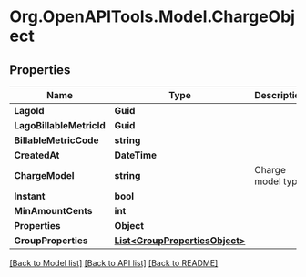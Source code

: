 
# Org.OpenAPITools.Model.ChargeObject

## Properties

Name | Type | Description | Notes
------------ | ------------- | ------------- | -------------
**LagoId** | **Guid** |  | 
**LagoBillableMetricId** | **Guid** |  | 
**BillableMetricCode** | **string** |  | 
**CreatedAt** | **DateTime** |  | 
**ChargeModel** | **string** | Charge model type | 
**Instant** | **bool** |  | [optional] 
**MinAmountCents** | **int** |  | [optional] 
**Properties** | **Object** |  | [optional] 
**GroupProperties** | [**List&lt;GroupPropertiesObject&gt;**](GroupPropertiesObject.md) |  | [optional] 

[[Back to Model list]](../README.md#documentation-for-models)
[[Back to API list]](../README.md#documentation-for-api-endpoints)
[[Back to README]](../README.md)

